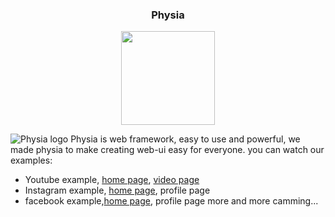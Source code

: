 
<h3 align="center">Physia</h3>

<p align="center">
  <a href="https://physia.github.io/framework">
    <img src="https://physia.github.io/framework/physia.jpg" width="150">
  </a>
</p>


![Physia logo](https://physia.github.io/framework/physia.jpg)
Physia is web framework, easy to use and powerful,
we made physia to make creating web-ui easy for everyone.
you can watch our examples:
- Youtube example, [home page](https://physia.github.io/framework/example/youtube/index.html), [video page](https://physia.github.io/framework/example/youtube/watch.html)
- Instagram example, [home page](https://physia.github.io/framework/example/instagram/index.html), profile page
- facebook example,[home page](https://physia.github.io/framework/example/facebook/index.html), profile page
more and more camming...
